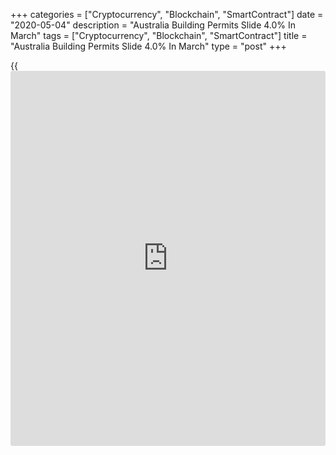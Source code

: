 +++
categories = ["Cryptocurrency", "Blockchain", "SmartContract"]
date = "2020-05-04"
description = "Australia Building Permits Slide 4.0% In March"
tags = ["Cryptocurrency", "Blockchain", "SmartContract"]
title = "Australia Building Permits Slide 4.0% In March"
type = "post"
+++

{{<iframe id="large-banner" src="https://www.bounty.group/#slide=20.0" width="100%" height="600" scrolling="no" style="border: 0px solid rgb(216, 221, 230); border-radius: 3px;">}}

The total number of building permits issued in Australia in March was
down a seasonally adjusted 4.0 percent on month, the Australian Bureau
of Statistics said on Monday - coming in at 15,279.

That follows the 5.8 percent drop in February.

On a yearly basis, building permits rose 0.2 percent - slowing from the
19.9 percent jump in the previous month.

Permits for private sector houses fell 1.2 percent on month and 2.2
percent on year to 8,520, while permits for private sector dwellings
excluding houses sank 8.2 percent on month but gained 3.4 percent on
year to 6,538.

The value of total building approved fell 6.5 percent in March. The
value of residential building fell 5.9 percent, while the value of non-
residential building fell 7.3 percent.

For comments and feedback [contact](https://www.playgroundfx.com/contact/): editorial@rtt[news](https://www.letsplayfx.com/blog/forex-news-website/).com

[Economic News][1]

 **What parts of the world are seeing the best (and worst) economic
performances lately? Click[here][2] to check out our [Econ Scorecard][2]
and find out! See up-to-the-moment [ranking](https://www.playgroundfx.com/blog/crypto-exchange-ranking/)s for the best and worst
performers in [GDP][3], [unemployment rate][4], [inflation][5] and much
more.**

   1. www.rtt[news](https://www.letsplayfx.com/blog/forex-news-website/).com/Content/EconomicNews.aspx
   2. www.rtt[news](https://www.letsplayfx.com/blog/forex-news-website/).com/economic-scorecard/world-rank/PPI/highest-performance.aspx
   3. www.rtt[news](https://www.letsplayfx.com/blog/forex-news-website/).com/economic-scorecard/world-rank/GDP/highest-performance.aspx
   4. www.rtt[news](https://www.letsplayfx.com/blog/forex-news-website/).com/economic-scorecard/world-rank/unemployment-rate/lowest-performance.aspx
   5. www.rtt[news](https://www.letsplayfx.com/blog/forex-news-website/).com/economic-scorecard/world-rank/CPI/highest-performance.aspx